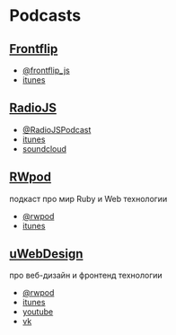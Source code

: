# Podcasts

## [Frontflip](http://frontflip.me/)

* [@frontflip_js](https://twitter.com/frontflip_js)
* [itunes](https://itunes.apple.com/ru/podcast/frontflip/id884716456)

## [RadioJS](http://radiojs.ru/)

* [@RadioJSPodcast](https://twitter.com/RadioJSPodcast)
* [itunes](https://itunes.apple.com/ru/podcast/radio-js/id904938655)
* [soundcloud](https://soundcloud.com/radiojspodcast/)

## [RWpod](http://www.rwpod.com/)

подкаст про мир Ruby и Web технологии

* [@rwpod](https://twitter.com/rwpod)
* [itunes](https://itunes.apple.com/ru/podcast/rwpod-podkast-pro-mir-ruby/id597248066)

## [uWebDesign](http://uwebdesign.ru/)

про веб-дизайн и фронтенд технологии

* [@rwpod](https://twitter.com/uwebdesign)
* [itunes](https://itunes.apple.com/ru/podcast/uwebdesign-vse-o-veb-razrabotke/id923355344)
* [youtube](http://youtube.com/uwebdesign)
* [vk](http://vk.com/uwebdesign)
